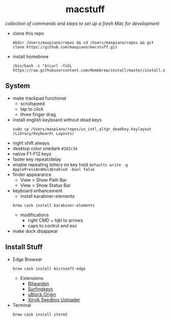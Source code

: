 <h1 align='center'>macstuff</h1>

*collection of commands and steps to set up a fresh Mac for development*

* clone this repo
  ```
  mkdir /Users/maxpiano/repos && cd /Users/maxpiano/repos && git clone https://github.com/maxpiano/macstuff.git
  ```

* install homebrew
  ```
  /bin/bash -c "$(curl -fsSL https://raw.githubusercontent.com/Homebrew/install/master/install.sh)"
  ```

## System
* make trackpad functional
  * scrollspeed
  * tap to click
  * three finger drag
* install english keyboard without dead keys
  ```
  sudo cp /Users/maxpiano/repos/us_intl_altgr_deadkey.keylayout /Library/Keyboard\ Layouts/
  ```
* night shift always
* desktop color onedark ```#282c34```
* native F1-F12 keys
* faster key repeat/delay
* enable repeating letters on key hold
  ```defaults write -g ApplePressAndHoldEnabled -bool false```
* finder appearance
  * View > Show Path Bar
  * View > Show Status Bar
* keyboard enhancement
  * install karabiner-elements
  ```
  brew cask install karabiner-elements
  ```
  * modifications
    * right CMD + hjkl to arrows
    * caps to control and esc
* make dock disappear

## Install Stuff
* Edge Browser
  ```
  brew cask install microsoft-edge
  ```
  * Extensions
    * [Bitwarden](https://chrome.google.com/webstore/detail/bitwarden-free-password-m/nngceckbapebfimnlniiiahkandclblb)
    * [Surfingkeys](https://chrome.google.com/webstore/detail/surfingkeys/gfbliohnnapiefjpjlpjnehglfpaknnc)
    * [uBlock Origin](https://chrome.google.com/webstore/detail/ublock-origin/cjpalhdlnbpafiamejdnhcphjbkeiagm)
    * [Xirvik Seedbox Uploader](https://chrome.google.com/webstore/detail/xirvik-torrent-to-seedbox/gljdkkichjgocpdmiaachhlfccddcjgb)
* Terminal
  ```
  brew cask install iterm2
  ```
  
